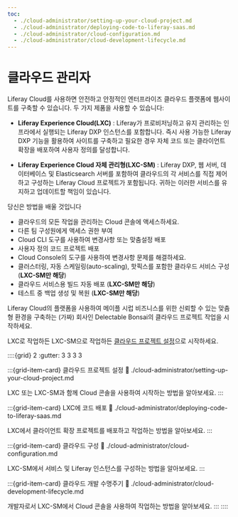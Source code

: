 ```yaml
---
toc:
  - ./cloud-administrator/setting-up-your-cloud-project.md
  - ./cloud-administrator/deploying-code-to-liferay-saas.md
  - ./cloud-administrator/cloud-configuration.md
  - ./cloud-administrator/cloud-development-lifecycle.md
---
```

# 클라우드 관리자

Liferay Cloud를 사용하면 안전하고 안정적인 엔터프라이즈 클라우드 플랫폼에 웹사이트를 구축할 수 있습니다. 두 가지 제품을 사용할 수 있습니다:

* **Liferay Experience Cloud(LXC)** : Liferay가 프로비저닝하고 유지 관리하는 인프라에서 실행되는 Liferay DXP 인스턴스를 포함합니다. 즉시 사용 가능한 Liferay DXP 기능을 활용하여 사이트를 구축하고 필요한 경우 자체 코드 또는 클라이언트 확장을 배포하여 사용자 정의를 달성합니다.

* **Liferay Experience Cloud 자체 관리형(LXC-SM)** : Liferay DXP, 웹 서버, 데이터베이스 및 Elasticsearch 서버를 포함하여 클라우드의 각 서비스를 직접 제어하고 구성하는 Liferay Cloud 프로젝트가 포함됩니다. 귀하는 이러한 서비스를 유지하고 업데이트할 책임이 있습니다.

당신은 방법을 배울 것입니다

* 클라우드의 모든 작업을 관리하는 Cloud 콘솔에 액세스하세요.
* 다른 팀 구성원에게 액세스 권한 부여
* Cloud CLI 도구를 사용하여 변경사항 또는 맞춤설정 배포
* 사용자 정의 코드 프로젝트 배포
* Cloud Console의 도구를 사용하여 변경사항 문제를 해결하세요.
* 클러스터링, 자동 스케일링(auto-scaling), 핫픽스를 포함한 클라우드 서비스 구성 (**LXC-SM만 해당**)
* 클라우드 서비스용 빌드 자동 배포 (**LXC-SM만 해당**)
* 테스트 중 백업 생성 및 복원 (**LXC-SM만 해당**)

Liferay Cloud의 플랫폼을 사용하여 메이플 시럽 비즈니스를 위한 신뢰할 수 있는 맞춤형 환경을 구축하는 (가짜) 회사인 Delectable Bonsai의 클라우드 프로젝트 작업을 시작하세요.

LXC로 작업하든 LXC-SM으로 작업하든 [클라우드 프로젝트 설정](./cloud-administrator/setting-up-your-cloud-project.md)으로 시작하세요.

::::{grid} 2
:gutter: 3 3 3 3

:::{grid-item-card}  클라우드 프로젝트 설정
:link: ./cloud-administrator/setting-up-your-cloud-project.md

LXC 또는 LXC-SM과 함께 Cloud 콘솔을 사용하여 시작하는 방법을 알아보세요.
:::

:::{grid-item-card}  LXC에 코드 배포
:link: ./cloud-administrator/deploying-code-to-liferay-saas.md

LXC에서 클라이언트 확장 프로젝트를 배포하고 작업하는 방법을 알아보세요.
:::

:::{grid-item-card}  클라우드 구성
:link: ./cloud-administrator/cloud-configuration.md

LXC-SM에서 서비스 및 Liferay 인스턴스를 구성하는 방법을 알아보세요.
:::

:::{grid-item-card}  클라우드 개발 수명주기
:link: ./cloud-administrator/cloud-development-lifecycle.md

개발자로서 LXC-SM에서 Cloud 콘솔을 사용하여 작업하는 방법을 알아보세요.
:::
::::
